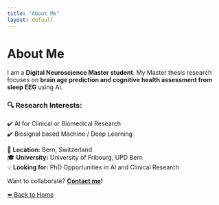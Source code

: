 ```yaml
---
title: "About Me"
layout: default
---
```


# About Me  

I am a **Digital Neuroscience Master student**.
My Master thesis research focuses on **brain age prediction and cognitive health assessment from sleep EEG** using AI.  

### 🔍 Research Interests:
✔️ AI for Clinical or Biomedical Research  
✔️ Biosignal based Machine / Deep Learning   

📍 **Location:** Bern, Switzerland  
🎓 **University:** University of Fribourg, UPD Bern  
💡 **Looking for:** PhD Opportunities in AI and Clinical Research  

Want to collaborate? **[Contact me](mailto:hannah.portmann@unifr.ch)!**

[⬅️ Back to Home](index.md)
